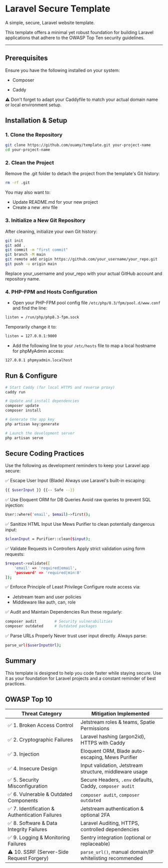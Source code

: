 # Laravel Secure Template

A simple, secure, Laravel website template.

This template offers a minimal yet robust foundation for building Laravel applications that adhere to the OWASP Top Ten security guidelines.

---

## Prerequisites
Ensure you have the following installed on your system:

- Composer

- Caddy

⚠️ Don't forget to adapt your Caddyfile to match your actual domain name or local environment setup.

## Installation & Setup

### 1. Clone the Repository

```bash
git clone https://github.com/ouamy/template.git your-project-name
cd your-project-name
```

### 2. Clean the Project
Remove the .git folder to detach the project from the template's Git history:

```bash
rm -rf .git
```

You may also want to:

- Update README.md for your new project
- Create a new .env file

### 3. Initialize a New Git Repository
After cleaning, initialize your own Git history:

```bash
git init
git add .
git commit -m "first commit"
git branch -M main
git remote add origin https://github.com/your_username/your_repo.git
git push -u origin main
```

Replace your_username and your_repo with your actual GitHub account and repository name.

### 4. PHP-FPM and Hosts Configuration

- Open your PHP-FPM pool config file `/etc/php/8.3/fpm/pool.d/www.conf` and find the line:

```bash
listen = /run/php/php8.3-fpm.sock
```

Temporarily change it to:

```bash
listen = 127.0.0.1:9000
```

- Add the following line to your `/etc/hosts` file to map a local hostname for phpMyAdmin access:

```bash
127.0.0.1 phpmyadmin.localhost
```

## Run & Configure

```bash
# Start Caddy (for local HTTPS and reverse proxy)
caddy run
```

```bash
# Update and install dependencies
composer update
composer install
```

```bash
# Generate the app key
php artisan key:generate
```

```bash
# Launch the development server
php artisan serve
```

## Secure Coding Practices

Use the following as development reminders to keep your Laravel app secure:

✅ Escape User Input (Blade)
Always use Laravel's built-in escaping:

```bash
{{ $userInput }} {{-- Safe --}}
```

✅ Use Eloquent ORM for DB Queries
Avoid raw queries to prevent SQL injection:

```bash
User::where('email', $email)->first();
```

✅ Sanitize HTML Input
Use Mews Purifier to clean potentially dangerous input:

```bash
$cleanInput = Purifier::clean($input);
```

✅ Validate Requests in Controllers
Apply strict validation using form requests:

```bash
$request->validate([
    'email' => 'required|email',
    'password' => 'required|min:8'
]);
```

✅ Enforce Principle of Least Privilege
Configure route access via:

- Jetstream team and user policies
- Middleware like auth, can, role

✅ Audit and Maintain Dependencies
Run these regularly:

```bash
composer audit        # Security vulnerabilities
composer outdated     # Outdated packages
```

✅ Parse URLs Properly
Never trust user input directly. Always parse:

```bash
parse_url($userInputUrl);
```

## Summary

This template is designed to help you code faster while staying secure. Use it as your foundation for Laravel projects and a constant reminder of best practices.

## OWASP Top 10

| Threat Category | Mitigation Implemented      |
|------------------------------------------------|----------------------------------------------------------------------|
| ✅ 1. Broken Access Control                    | Jetstream roles & teams, Spatie Permissions                         |
| ✅ 2. Cryptographic Failures                   | Laravel hashing (argon2id), HTTPS with Caddy                          |
| ✅ 3. Injection                                | Eloquent ORM, Blade auto-escaping, Mews Purifier                    |
| ✅ 4. Insecure Design                          | Input validation, Jetstream structure, middleware usage             |
| ✅ 5. Security Misconfiguration                | Secure Headers, `.env` defaults, Caddy, `composer audit`           |
| ✅ 6. Vulnerable & Outdated Components         | `composer audit`, `composer outdated`                              |
| ✅ 7. Identification & Authentication Failures | Jetstream authentication & optional 2FA                             |
| ✅ 8. Software & Data Integrity Failures       | Laravel Auditing, HTTPS, controlled dependencies                   |
| ✅ 9. Logging & Monitoring Failures            | Sentry integration (optional or replaceable)                        |
| ⚠️ 10. SSRF (Server-Side Request Forgery)     | `parse_url()`, manual domain/IP whitelisting recommended           |

